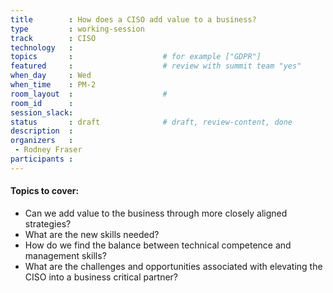 ```yaml
---
title        : How does a CISO add value to a business?
type         : working-session   
track        : CISO
technology   :
topics       :                    # for example ["GDPR"]
featured     :                    # review with summit team "yes"
when_day     : Wed
when_time    : PM-2
room_layout  :                    #
room_id      :
session_slack: 
status       : draft              # draft, review-content, done
description  :
organizers   : 
 - Rodney Fraser
participants :
---
```


#### Topics to cover:

 - Can we add value to the business through more closely aligned strategies?
 - What are the new skills needed?
 -  How do we find the balance between technical competence and management skills?
 -  What are the challenges and opportunities associated with elevating the CISO into a business critical partner?

